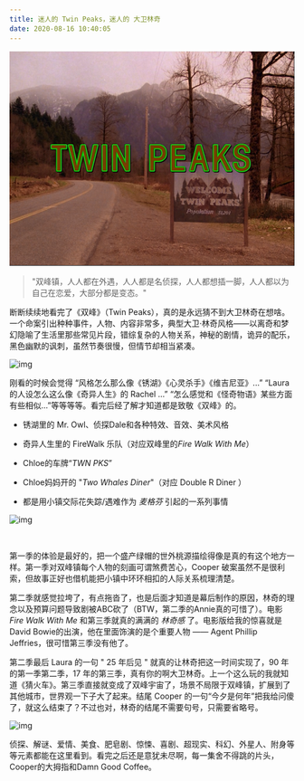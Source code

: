 ```yaml
---
title: 迷人的 Twin Peaks，迷人的 大卫林奇
date: 2020-08-16 10:40:05
---
```


![image-20211211225014281](https://raw.githubusercontent.com/donaldxdonald/DonaldxBlog/master/docs/articles/Film/TwinPeaks.assets/image-20211211225014281.png)

> "双峰镇，人人都在外遇，人人都是名侦探，人人都想插一脚，人人都以为自己在恋爱，大部分都是变态。"

  断断续续地看完了《双峰》（Twin Peaks），真的是永远猜不到大卫林奇在想啥。一个命案引出种种事件，人物、内容非常多，典型大卫·林奇风格——以离奇和梦幻隐喻了生活里那些常见片段，错综复杂的人物关系，神秘的剧情，诡异的配乐，黑色幽默的讽刺，虽然节奏很慢，但情节却相当紧凑。

  

![img](https://bbsimg.maxjia.com//heybox/bbs/imgs/2020/08/16/3b35dd781ae0ef36143e8f822d6deac8)

   刚看的时候会觉得 “风格怎么那么像《锈湖》《心灵杀手》《维吉尼亚》...” “Laura 的人设怎么这么像《奇异人生》的 Rachel ...” “怎么感觉和《怪奇物语》某些方面有些相似...”等等等等。看完后经了解才知道都是致敬《双峰》的。

- 锈湖里的 Mr. Owl、侦探Dale和各种特效、音效、美术风格

- 奇异人生里的 FireWalk 乐队（对应双峰里的*Fire Walk With Me*）

- Chloe的车牌“*TWN PKS*”

- Chloe妈妈开的 "*Two Whales Diner*"（对应 Double R Diner ）

- 都是用小镇交际花失踪/遇难作为 *麦格芬* 引起的一系列事情



![img](https://bbsimg.maxjia.com//heybox/bbs/imgs/2020/08/16/1f4007d13eb2c021301ba8435cd09922)

​	

第一季的体验是最好的，把一个盛产绿帽的世外桃源描绘得像是真的有这个地方一样。第一季对双峰镇每个人物的刻画可谓煞费苦心，Cooper 破案虽然不是很利索，但故事正好也借机能把小镇中环环相扣的人际关系梳理清楚。

​	第二季就感觉拉垮了，有点拖沓了，也是后面才知道是幕后制作的原因，林奇的理念以及预算问题导致剧被ABC砍了（BTW，第二季的Annie真的可惜了）。电影 *Fire Walk With Me* 和第三季就真的满满的 *林奇感* 了。电影版给我的惊喜就是David Bowie的出演，他在里面饰演的是个重要人物 —— Agent Phillip Jeffries，很可惜第三季没有他了。

   第二季最后 Laura 的一句 "  25 年后见 " 就真的让林奇把这一时间实现了，90 年的第一季第二季，17 年的第三季，真有你的啊大卫林奇。上一个这么玩的我就知道《猜火车》。第三季直接就变成了双峰宇宙了，场景不局限于双峰镇，扩展到了其他城市，世界观一下子大了起来。结尾 Cooper 的一句“今夕是何年”把我给问傻了，就这么结束了？不过也对，林奇的结尾不需要句号，只需要省略号。



![img](https://bbsimg.maxjia.com//heybox/bbs/imgs/2020/08/16/d0d5e6c917e39ab03dd47f374f665951)



   侦探、解谜、爱情、美食、肥皂剧、惊悚、喜剧、超现实、科幻、外星人、附身等等元素都能在这里看到。看完之后还是意犹未尽啊，每一集舍不得跳的片头，Cooper的大拇指和Damn Good Coffee。